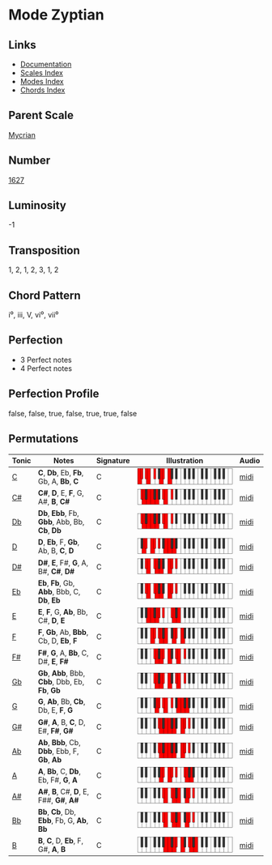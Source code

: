 # Mode Zyptian

## Links

- [Documentation](README.md)
- [Scales Index](Scales.md)
- [Modes Index](Modes.md)
- [Chords Index](Chords.md)

## Parent Scale

[Mycrian](ScaleMycrian.md)

## Number

[1627](https://ianring.com/musictheory/scales/1627)

## Luminosity

-1

## Transposition

1, 2, 1, 2, 3, 1, 2

## Chord Pattern

i⁰, iii, V, vi⁰, vii⁰

## Perfection

- 3 Perfect notes
- 4 Perfect notes

## Perfection Profile

false, false, true, false, true, true, false

## Permutations

| Tonic | Notes | Signature | Illustration | Audio |
|-------|-------|-----------|--------------|-------|
| [C](ModeCNaturalZyptian.md) | **C**, **Db**, Eb, **Fb**, Gb, A, **Bb**, **C** | C | ![CNaturalZyptian](ModeCNaturalZyptian.png) | [midi](https://github.com/edipermadi/music/blob/main/docs/ModeCNaturalZyptian.mid?raw=true) |
| [C#](ModeCSharpZyptian.md) | **C#**, **D**, E, **F**, G, A#, **B**, **C#** | C | ![CSharpZyptian](ModeCSharpZyptian.png) | [midi](https://github.com/edipermadi/music/blob/main/docs/ModeCSharpZyptian.mid?raw=true) |
| [Db](ModeDFlatZyptian.md) | **Db**, **Ebb**, Fb, **Gbb**, Abb, Bb, **Cb**, **Db** | C | ![DFlatZyptian](ModeDFlatZyptian.png) | [midi](https://github.com/edipermadi/music/blob/main/docs/ModeDFlatZyptian.mid?raw=true) |
| [D](ModeDNaturalZyptian.md) | **D**, **Eb**, F, **Gb**, Ab, B, **C**, **D** | C | ![DNaturalZyptian](ModeDNaturalZyptian.png) | [midi](https://github.com/edipermadi/music/blob/main/docs/ModeDNaturalZyptian.mid?raw=true) |
| [D#](ModeDSharpZyptian.md) | **D#**, **E**, F#, **G**, A, B#, **C#**, **D#** | C | ![DSharpZyptian](ModeDSharpZyptian.png) | [midi](https://github.com/edipermadi/music/blob/main/docs/ModeDSharpZyptian.mid?raw=true) |
| [Eb](ModeEFlatZyptian.md) | **Eb**, **Fb**, Gb, **Abb**, Bbb, C, **Db**, **Eb** | C | ![EFlatZyptian](ModeEFlatZyptian.png) | [midi](https://github.com/edipermadi/music/blob/main/docs/ModeEFlatZyptian.mid?raw=true) |
| [E](ModeENaturalZyptian.md) | **E**, **F**, G, **Ab**, Bb, C#, **D**, **E** | C | ![ENaturalZyptian](ModeENaturalZyptian.png) | [midi](https://github.com/edipermadi/music/blob/main/docs/ModeENaturalZyptian.mid?raw=true) |
| [F](ModeFNaturalZyptian.md) | **F**, **Gb**, Ab, **Bbb**, Cb, D, **Eb**, **F** | C | ![FNaturalZyptian](ModeFNaturalZyptian.png) | [midi](https://github.com/edipermadi/music/blob/main/docs/ModeFNaturalZyptian.mid?raw=true) |
| [F#](ModeFSharpZyptian.md) | **F#**, **G**, A, **Bb**, C, D#, **E**, **F#** | C | ![FSharpZyptian](ModeFSharpZyptian.png) | [midi](https://github.com/edipermadi/music/blob/main/docs/ModeFSharpZyptian.mid?raw=true) |
| [Gb](ModeGFlatZyptian.md) | **Gb**, **Abb**, Bbb, **Cbb**, Dbb, Eb, **Fb**, **Gb** | C | ![GFlatZyptian](ModeGFlatZyptian.png) | [midi](https://github.com/edipermadi/music/blob/main/docs/ModeGFlatZyptian.mid?raw=true) |
| [G](ModeGNaturalZyptian.md) | **G**, **Ab**, Bb, **Cb**, Db, E, **F**, **G** | C | ![GNaturalZyptian](ModeGNaturalZyptian.png) | [midi](https://github.com/edipermadi/music/blob/main/docs/ModeGNaturalZyptian.mid?raw=true) |
| [G#](ModeGSharpZyptian.md) | **G#**, **A**, B, **C**, D, E#, **F#**, **G#** | C | ![GSharpZyptian](ModeGSharpZyptian.png) | [midi](https://github.com/edipermadi/music/blob/main/docs/ModeGSharpZyptian.mid?raw=true) |
| [Ab](ModeAFlatZyptian.md) | **Ab**, **Bbb**, Cb, **Dbb**, Ebb, F, **Gb**, **Ab** | C | ![AFlatZyptian](ModeAFlatZyptian.png) | [midi](https://github.com/edipermadi/music/blob/main/docs/ModeAFlatZyptian.mid?raw=true) |
| [A](ModeANaturalZyptian.md) | **A**, **Bb**, C, **Db**, Eb, F#, **G**, **A** | C | ![ANaturalZyptian](ModeANaturalZyptian.png) | [midi](https://github.com/edipermadi/music/blob/main/docs/ModeANaturalZyptian.mid?raw=true) |
| [A#](ModeASharpZyptian.md) | **A#**, **B**, C#, **D**, E, F##, **G#**, **A#** | C | ![ASharpZyptian](ModeASharpZyptian.png) | [midi](https://github.com/edipermadi/music/blob/main/docs/ModeASharpZyptian.mid?raw=true) |
| [Bb](ModeBFlatZyptian.md) | **Bb**, **Cb**, Db, **Ebb**, Fb, G, **Ab**, **Bb** | C | ![BFlatZyptian](ModeBFlatZyptian.png) | [midi](https://github.com/edipermadi/music/blob/main/docs/ModeBFlatZyptian.mid?raw=true) |
| [B](ModeBNaturalZyptian.md) | **B**, **C**, D, **Eb**, F, G#, **A**, **B** | C | ![BNaturalZyptian](ModeBNaturalZyptian.png) | [midi](https://github.com/edipermadi/music/blob/main/docs/ModeBNaturalZyptian.mid?raw=true) |
